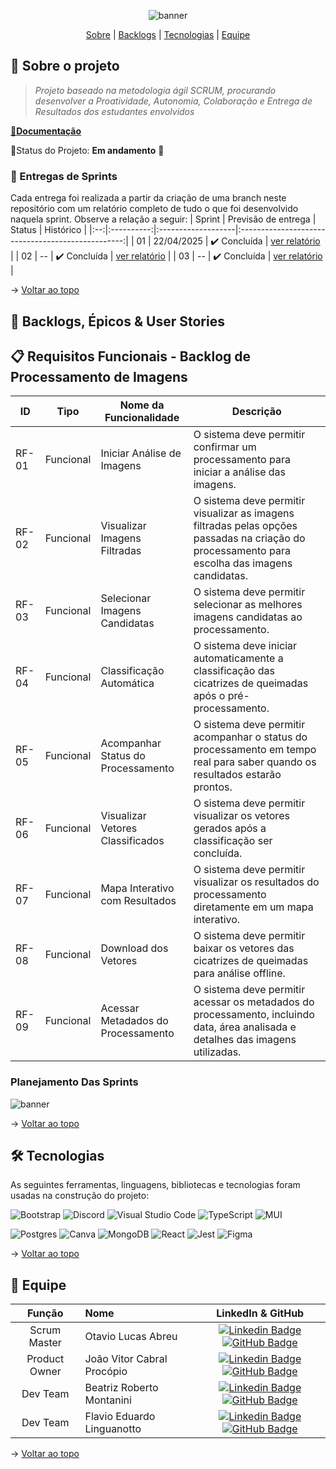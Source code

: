 <span id="topo">
<div align="center">
    
![banner]()

</div>
    
<p align="center">
    <a href="#sobre">Sobre</a>  |  
    <a href="#backlogs">Backlogs</a>  |  
    <a href="#tecnologias">Tecnologias</a>  |  
    <a href="#equipe">Equipe</a>
</p>    
    
<span id="sobre">
    
## 📑 Sobre o projeto




> _Projeto baseado na metodologia ágil SCRUM, procurando desenvolver a Proatividade, Autonomia, Colaboração e Entrega de Resultados dos estudantes envolvidos_
    

<a href="">📌<strong>Documentação</strong></a>   

📌Status do Projeto: **Em andamento** 🚧

### 🏁 Entregas de Sprints
Cada entrega foi realizada a partir da criação de uma branch neste repositório com um relatório completo de tudo o que foi desenvolvido naquela sprint. Observe a relação a seguir:
| Sprint | Previsão de entrega | Status           | Histórico |
|:--:|:----------:|:-------------------|:-------------------------------------------------:|
| 01 | 22/04/2025 | ✔️ Concluída      |  [ver relatório]() |
| 02 | -- | ✔️ Concluída    | [ver relatório]() | 
| 03 | -- | ✔️ Concluída |  [ver relatório]() |


→ [Voltar ao topo](#topo)

<span id="backlogs">

## 🎯 Backlogs, Épicos & User Stories

## 📋 Requisitos Funcionais - Backlog de Processamento de Imagens

| ID     | Tipo       | Nome da Funcionalidade                 | Descrição                                                                                                                                              |
|--------|------------|----------------------------------------|---------------------------------------------------------------------------------------------------------------------------------------------------------|
| RF-01  | Funcional  | Iniciar Análise de Imagens             | O sistema deve permitir confirmar um processamento para iniciar a análise das imagens.                                                                 |
| RF-02  | Funcional  | Visualizar Imagens Filtradas           | O sistema deve permitir visualizar as imagens filtradas pelas opções passadas na criação do processamento para escolha das imagens candidatas.         |
| RF-03  | Funcional  | Selecionar Imagens Candidatas          | O sistema deve permitir selecionar as melhores imagens candidatas ao processamento.                                                                    |
| RF-04  | Funcional  | Classificação Automática               | O sistema deve iniciar automaticamente a classificação das cicatrizes de queimadas após o pré-processamento.                                           |
| RF-05  | Funcional  | Acompanhar Status do Processamento     | O sistema deve permitir acompanhar o status do processamento em tempo real para saber quando os resultados estarão prontos.                            |
| RF-06  | Funcional  | Visualizar Vetores Classificados       | O sistema deve permitir visualizar os vetores gerados após a classificação ser concluída.                                                              |
| RF-07  | Funcional  | Mapa Interativo com Resultados         | O sistema deve permitir visualizar os resultados do processamento diretamente em um mapa interativo.                                                   |
| RF-08  | Funcional  | Download dos Vetores                   | O sistema deve permitir baixar os vetores das cicatrizes de queimadas para análise offline.                                                             |
| RF-09  | Funcional  | Acessar Metadados do Processamento     | O sistema deve permitir acessar os metadados do processamento, incluindo data, área analisada e detalhes das imagens utilizadas.                       |


###  Planejamento Das Sprints
![banner]()


→ [Voltar ao topo](#topo)
    
<span id="tecnologias">

## 🛠️ Tecnologias

As seguintes ferramentas, linguagens, bibliotecas e tecnologias foram usadas na construção do projeto:


![Bootstrap](https://img.shields.io/badge/bootstrap-%238511FA.svg?style=for-the-badge&logo=bootstrap&logoColor=white)
![Discord](https://img.shields.io/badge/Discord-%235865F2.svg?style=for-the-badge&logo=discord&logoColor=white)
![Visual Studio Code](https://img.shields.io/badge/Visual%20Studio%20Code-0078d7.svg?style=for-the-badge&logo=visual-studio-code&logoColor=white)
![TypeScript](https://img.shields.io/badge/typescript-%23007ACC.svg?style=for-the-badge&logo=typescript&logoColor=white)
![MUI](https://img.shields.io/badge/MUI-%230081CB.svg?style=for-the-badge&logo=mui&logoColor=white)

![Postgres](https://img.shields.io/badge/postgres-%23316192.svg?style=for-the-badge&logo=postgresql&logoColor=white)
![Canva](https://img.shields.io/badge/Canva-%2300C4CC.svg?style=for-the-badge&logo=Canva&logoColor=white)
![MongoDB](https://img.shields.io/badge/MongoDB-%234ea94b.svg?style=for-the-badge&logo=mongodb&logoColor=white)
![React](https://img.shields.io/badge/react-%2320232a.svg?style=for-the-badge&logo=react&logoColor=%2361DAFB)
![Jest](https://img.shields.io/badge/-jest-%23C21325?style=for-the-badge&logo=jest&logoColor=white)
![Figma](https://img.shields.io/badge/figma-%23F24E1E.svg?style=for-the-badge&logo=figma&logoColor=white)


→ [Voltar ao topo](#topo)

<span id="equipe">

 ## 👥 Equipe  
    
|    Função     | Nome                                  |                                                                                                                                                      LinkedIn & GitHub                                                                                                                                                      |
| :-----------: | :------------------------------------ | :-------------------------------------------------------------------------------------------------------------------------------------------------------------------------------------------------------------------------------------------------------------------------------------------------------------------------: |
|  Scrum Master   | Otavio Lucas Abreu  |  [![Linkedin Badge](https://img.shields.io/badge/Linkedin-blue?style=flat-square&logo=Linkedin&logoColor=white)](https://www.linkedin.com/in/o-abreu/) [![GitHub Badge](https://img.shields.io/badge/GitHub-111217?style=flat-square&logo=github&logoColor=white)](https://github.com/otavioabreu27)|            |
|  Product Owner  | João Vitor Cabral Procópio |      [![Linkedin Badge](https://img.shields.io/badge/Linkedin-blue?style=flat-square&logo=Linkedin&logoColor=white)](https://linkedin.com/in/joao-procopio) [![GitHub Badge](https://img.shields.io/badge/GitHub-111217?style=flat-square&logo=github&logoColor=white)](https://github.com/joaoprocopio)      |
|  Dev Team   | Beatriz Roberto Montanini  |           [![Linkedin Badge](https://img.shields.io/badge/Linkedin-blue?style=flat-square&logo=Linkedin&logoColor=white)](https://www.linkedin.com/in/beatriz-montanini-b69b451b9/) [![GitHub Badge](https://img.shields.io/badge/GitHub-111217?style=flat-square&logo=github&logoColor=white)](https://github.com/BiaMontanini)   
|  Dev Team  | Flavio Eduardo Linguanotto |      [![Linkedin Badge](https://img.shields.io/badge/Linkedin-blue?style=flat-square&logo=Linkedin&logoColor=white)](https://www.linkedin.com/in/flavio-linguanotto-b587361a4/) [![GitHub Badge](https://img.shields.io/badge/GitHub-111217?style=flat-square&logo=github&logoColor=white)](https://github.com/linguanotto)      |

    
→ [Voltar ao topo](#topo)
